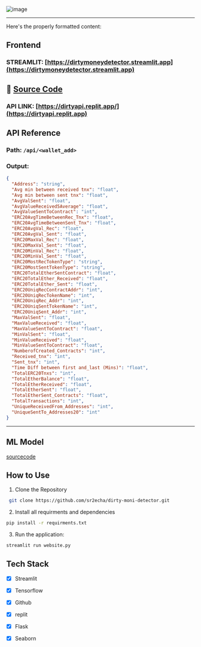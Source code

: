 ![image](https://github.com/sr2echa/dirty-moni-detector/assets/65058816/f2d86ce3-9d19-499a-bc6e-7ef83f8f7083)

---

Here's the properly formatted content:

## Frontend
### STREAMLIT: [https://dirtymoneydetector.streamlit.app](https://dirtymoneydetector.streamlit.app)
🔗 [Source Code](./web)
---
### API LINK: [https://dirtyapi.replit.app/](https://dirtyapi.replit.app)

## API Reference
### Path: `/api/<wallet_add>`
### Output:
```json
{
  "Address": "string",
  "Avg min between received tnx": "float",
  "Avg min between sent tnx": "float",
  "AvgValSent": "float",
  "AvgValueReceived5Average": "float",
  "AvgValueSentToContract": "int",
  "ERC20AvgTimeBetweenRec_Tnx": "float",
  "ERC20AvgTimeBetweenSent_Tnx": "float",
  "ERC20AvgVal_Rec": "float",
  "ERC20AvgVal_Sent": "float",
  "ERC20MaxVal_Rec": "float",
  "ERC20MaxVal_Sent": "float",
  "ERC20MinVal_Rec": "float",
  "ERC20MinVal_Sent": "float",
  "ERC20MostRecTokenType": "string",
  "ERC20MostSentTokenType": "string",
  "ERC20TotalEtherSentContract": "float",
  "ERC20TotalEther_Received": "float",
  "ERC20TotalEther_Sent": "float",
  "ERC20UniqRecContractAddr": "int",
  "ERC20UniqRecTokenName": "int",
  "ERC20UniqRec_Addr": "int",
  "ERC20UniqSentTokenName": "int",
  "ERC20UniqSent_Addr": "int",
  "MaxValSent": "float",
  "MaxValueReceived": "float",
  "MaxValueSentToContract": "float",
  "MinValSent": "float",
  "MinValueReceived": "float",
  "MinValueSentToContract": "float",
  "NumberofCreated_Contracts": "int",
  "Received_tnx": "int",
  "Sent_tnx": "int",
  "Time Diff between first and_last (Mins)": "float",
  "TotalERC20Tnxs": "int",
  "TotalEtherBalance": "float",
  "TotalEtherReceived": "float",
  "TotalEtherSent": "float",
  "TotalEtherSent_Contracts": "float",
  "TotalTransactions": "int",
  "UniqueReceivedFrom_Addresses": "int",
  "UniqueSentTo_Addresses20": "int"
}
```
---
## ML Model
[sourcecode](./ML)

## How to Use 

1. Clone the Repository 
```bash 
 git clone https://github.com/sr2echa/dirty-moni-detector.git
```

2. Install all requirments and dependencies
```bash
pip install -r requirments.txt
```
3. Run the application:
```bash
streamlit run website.py
```

## Tech Stack 
- [x] Streamlit
- [x] Tensorflow
- [x] Github
- [x] replit
- [x] Flask
- [x] Seaborn 

 

